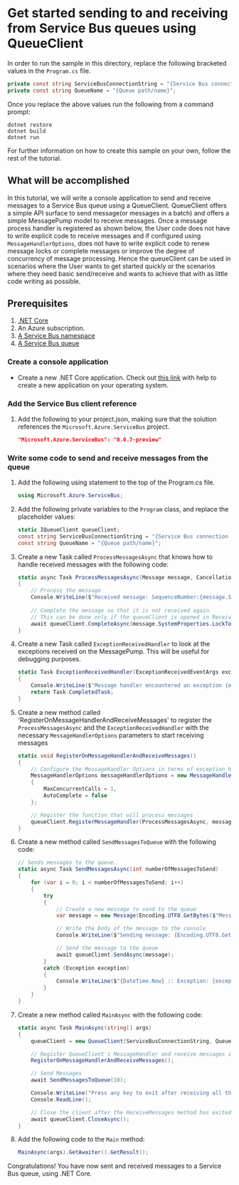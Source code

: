 # Get started sending to and receiving from Service Bus queues using QueueClient

In order to run the sample in this directory, replace the following bracketed values in the `Program.cs` file.

```csharp
private const string ServiceBusConnectionString = "{Service Bus connection string}";
private const string QueueName = "{Queue path/name}";
```

Once you replace the above values run the following from a command prompt:
   
```
dotnet restore
dotnet build
dotnet run
```

For further information on how to create this sample on your own, follow the rest of the tutorial.

## What will be accomplished
In this tutorial, we will write a console application to send and receive messages to a Service Bus queue using a QueueClient.
QueueClient offers a simple API surface to send message(or messages in a batch) and offers a simple MessagePump model to receive messages.
Once a message process handler is registered as shown below, the User code does not have to write explicit code to receive messages and 
if configured using `MessageHandlerOptions`, does not have to write explicit code to renew message locks or complete messages or improve 
the degree of concurrency of message processing. Hence the queueClient can be used in scenarios where the User wants to get started 
quickly or the scenarios where they need basic send/receive and wants to achieve that with as little code writing as possible.

## Prerequisites
1. [.NET Core](https://www.microsoft.com/net/core)
2. An Azure subscription.
3. [A Service Bus namespace](https://docs.microsoft.com/en-us/azure/service-bus-messaging/service-bus-create-namespace-portal) 
4. [A Service Bus queue](https://docs.microsoft.com/en-us/azure/service-bus-messaging/service-bus-dotnet-get-started-with-queues#2-create-a-queue-using-the-azure-portal)

### Create a console application

- Create a new .NET Core application. Check out [this link](https://docs.microsoft.com/en-us/dotnet/articles/core/getting-started) with help to create a new application on your operating system.

### Add the Service Bus client reference

1. Add the following to your project.json, making sure that the solution references the `Microsoft.Azure.ServiceBus` project.

    ```json
    "Microsoft.Azure.ServiceBus": "0.0.7-preview"
    ```

### Write some code to send and receive messages from the queue
1. Add the following using statement to the top of the Program.cs file.
   
    ```csharp
    using Microsoft.Azure.ServiceBus;
    ```

1. Add the following private variables to the `Program` class, and replace the placeholder values:
    
    ```csharp
    static IQueueClient queueClient;
    const string ServiceBusConnectionString = "{Service Bus connection string}";
    const string QueueName = "{Queue path/name}";
    ```

1. Create a new Task called `ProcessMessagesAsync` that knows how to handle received messages with the following code:

	```csharp
	static async Task ProcessMessagesAsync(Message message, CancellationToken token)
    {
		// Process the message
        Console.WriteLine($"Received message: SequenceNumber:{message.SystemProperties.SequenceNumber} Body:{Encoding.UTF8.GetString(message.Body)}");
		
		// Complete the message so that it is not received again.
        // This can be done only if the queueClient is opened in ReceiveMode.PeekLock mode.
        await queueClient.CompleteAsync(message.SystemProperties.LockToken);
    }
	```

1. Create a new Task called `ExceptionReceivedHandler` to look at the exceptions received on the MessagePump. This will be useful for debugging purposes.

	```csharp
	static Task ExceptionReceivedHandler(ExceptionReceivedEventArgs exceptionReceivedEventArgs)
    {
		Console.WriteLine($"Message handler encountered an exception {exceptionReceivedEventArgs.Exception}.");
        return Task.CompletedTask;
    }
	```

1. Create a new method called 'RegisterOnMessageHandlerAndReceiveMessages' to register the `ProcessMessagesAsync` and the 
`ExceptionReceivedHandler` with the necessary `MessageHandlerOptions` parameters to start receiving messages

	```csharp
	static void RegisterOnMessageHandlerAndReceiveMessages()
    {
		// Configure the MessageHandler Options in terms of exception handling, number of concurrent messages to deliver etc.
        MessageHandlerOptions messageHandlerOptions = new MessageHandlerOptions(ExceptionReceivedHandler)
        {
			MaxConcurrentCalls = 1,
            AutoComplete = false
        };

        // Register the function that will process messages
        queueClient.RegisterMessageHandler(ProcessMessagesAsync, messageHandlerOptions);
    }
	```

1. Create a new method called `SendMessagesToQueue` with the following code:

    ```csharp
    // Sends messages to the queue.
    static async Task SendMessagesAsync(int numberOfMessagesToSend)
    {
		for (var i = 0; i < numberOfMessagesToSend; i++)
		{
			try
			{
				// Create a new message to send to the queue
				var message = new Message(Encoding.UTF8.GetBytes($"Message {i}"));

				// Write the body of the message to the console
				Console.WriteLine($"Sending message: {Encoding.UTF8.GetString(message.Body)}");

				// Send the message to the queue
				await queueClient.SendAsync(message);
			}
			catch (Exception exception)
			{
				Console.WriteLine($"{DateTime.Now} :: Exception: {exception.Message}");             
            }
        }
	}
    ```

1. Create a new method called `MainAsync` with the following code:
   
    ```csharp
    static async Task MainAsync(string[] args)
    {
        queueClient = new QueueClient(ServiceBusConnectionString, QueueName);

		// Register QueueClient's MessageHandler and receive messages in a loop
        RegisterOnMessageHandlerAndReceiveMessages();

		// Send Messages
        await SendMessagesToQueue(10);        

        Console.WriteLine("Press any key to exit after receiving all the messages.");
        Console.ReadLine();

		// Close the client after the ReceiveMessages method has exited.
        await queueClient.CloseAsync();
    }
    ```

1. Add the following code to the `Main` method:
    
    ```csharp
    MainAsync(args).GetAwaiter().GetResult();
    ```

Congratulations! You have now sent and received messages to a Service Bus queue, using .NET Core.
